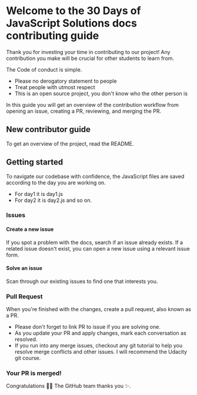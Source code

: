 # Welcome to the 30 Days of JavaScript Solutions docs contributing guide

Thank you for investing your time in contributing to our project! Any contribution you make will be crucial for other students to learn from.

The Code of conduct is simple.

- Please no derogatory statement to people
- Treat people with utmost respect
- This is an open source project, you don't know who the other person is

In this guide you will get an overview of the contribution workflow from opening an issue, creating a PR, reviewing, and merging the PR.

## New contributor guide

To get an overview of the project, read the README.

## Getting started

To navigate our codebase with confidence, the JavaScript files are saved according to the day you are working on.

- For day1 it is day1.js
- For day2 it is day2.js and so on.

### Issues

#### Create a new issue

If you spot a problem with the docs, search if an issue already exists. If a related issue doesn't exist, you can open a new issue using a relevant issue form.

#### Solve an issue

Scan through our existing issues to find one that interests you.

### Pull Request

When you're finished with the changes, create a pull request, also known as a PR.

- Please don't forget to link PR to issue if you are solving one.
- As you update your PR and apply changes, mark each conversation as resolved.
- If you run into any merge issues, checkout any git tutorial to help you resolve merge conflicts and other issues. I will recommend the Udacity git course.

### Your PR is merged!

Congratulations 🎉🎉 The GitHub team thanks you ✨.
